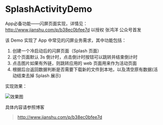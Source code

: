 # SplashActivityDemo
App必备功能——闪屏页面实现，详情见： http://www.jianshu.com/p/b38ec0bfee7d 以授权 张鸿洋 公众号首发

该 Demo 实现了 App 中常见的闪屏业务需求，其中功能包括：

1. 创建一个冷启动后的闪屏页面（Splash 页面）
2. 这个页面默认 3s 倒计时，点击倒计时按钮可以跳转并结束倒计时
3. 点击图片如果有外链，则跳转应用的 web 页面用来作为活动页面 
4. 根据后台返回数据判断是否需要下载新的文件到本地，以及清空原有数据(活动结束去掉 Splash 展示)

实现效果：

![效果图](https://ws4.sinaimg.cn/large/006tKfTcly1fgsucxhe90g30800e84qq.gif)

具体内容请参照博客 
> http://www.jianshu.com/p/b38ec0bfee7d
